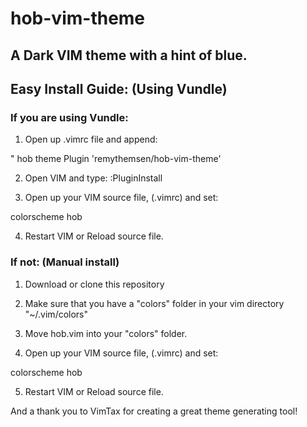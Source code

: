hob-vim-theme
=============

A Dark VIM theme with a hint of blue.
-------------------------------------

## Easy Install Guide: (Using Vundle)

### If you are using Vundle:

1. Open up .vimrc file and append:

" hob theme
Plugin 'remythemsen/hob-vim-theme'

2. Open VIM and type: :PluginInstall

3. Open up your VIM source file, (.vimrc) and set:

colorscheme hob

4. Restart VIM or Reload source file.

### If not: (Manual install)

1. Download or clone this repository

2. Make sure that you have a "colors" folder in your vim directory "~/.vim/colors"

3. Move hob.vim into your "colors" folder.

4. Open up your VIM source file, (.vimrc) and set:

colorscheme hob

5. Restart VIM or Reload source file.

And a thank you to VimTax for creating a great theme generating tool!
